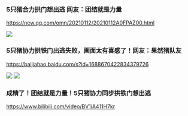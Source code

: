### 5只猪合力拱门想出逃 网友：团结就是力量
https://new.qq.com/omn/20210112/20210112A0FPAZ00.html

<img src="https://inews.gtimg.com/newsapp_bt/0/13031779149/1000">

### 5只猪协力拱铁门出逃失败，画面太有喜感了！网友：果然猪队友
https://baijiahao.baidu.com/s?id=1688670422834379726

<img src="https://pics0.baidu.com/feed/eac4b74543a98226cdffb052e7d95b064a90eb68.jpeg?token=98e2ad37a702168729023230c51ff75f">

<img src="https://pics7.baidu.com/feed/32fa828ba61ea8d31baec465f251d249241f58a2.jpeg?token=df9baac8908807eab8c26f4b6424a9a5">

### 成精了！团结就是力量！5只猪协力同步拱铁门想出逃
https://www.bilibili.com/video/BV1iA411H7kr
